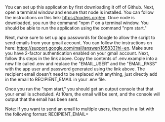 You can set up this application by first downloading it off of Github. Next, open a terminal window and ensure that node is installed. You can follow the instructions on this link: https://nodejs.org/en.
Once node is downloaded, you run the command "npm i" on a terminal window. You should be able to run the application using the command "npm start."

Next, make sure to set up app passwords for Google to allow the script to send emails from your gmail account. You can follow the instructions on here: https://support.google.com/mail/answer/185833?hl=en.
Make sure you have 2-factor authentication enabled on your gmail account. Next, follow ths steps in the link above.
Copy the contents of .env.example into a new file called .env and replace the "EMAIL_USER" and the "EMAIL_PASS" with the app user and password generated using the link above.
The recipient email doesn't need to be replaced with anything, just directly add in the email to RECIPIENT_EMAIL in your .env file.

Once you run the "npm start," you should get an output console that that your email is scheduled. At 10am, the email will be sent, and the console will output that the email has been sent.

Note: If you want to send an email to multiple users, then put in a list with the following format:
RECIPIENT_EMAIL=
